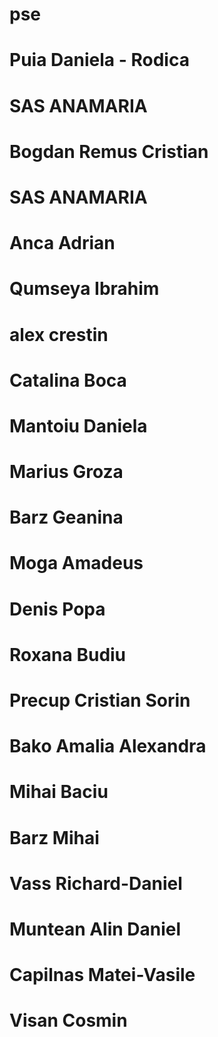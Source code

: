 # pse
# Puia Daniela - Rodica
# SAS ANAMARIA
# Bogdan Remus Cristian
# SAS ANAMARIA
# Anca Adrian
# Qumseya Ibrahim
# alex crestin
# Catalina Boca
# Mantoiu Daniela
# Marius Groza
# Barz Geanina
# Moga Amadeus
# Denis Popa
# Roxana Budiu
# Precup Cristian Sorin
# Bako Amalia Alexandra
# Mihai Baciu
# Barz Mihai
# Vass Richard-Daniel
# Muntean Alin Daniel
# Capilnas Matei-Vasile
# Visan Cosmin
